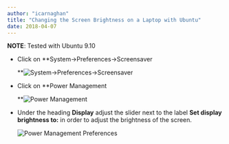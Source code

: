 ```yaml
---
author: "icarnaghan"
title: "Changing the Screen Brightness on a Laptop with Ubuntu"
date: 2018-04-07
---
```


**NOTE**: Tested with Ubuntu 9.10

- Click on **System->Preferences->Screensaver
    
    **![System->Preferences->Screensaver](images/s11.png "System->Preferences->Screensaver")
- Click on **Power Management
    
    **![Power Management](images/s12.png "Power Management")
- Under the heading **Display** adjust the slider next to the label **Set display brightness to:** in order to adjust the brightness of the screen.
    
    ![Power Management Preferences](images/s13.png "Power Management Preferences")
